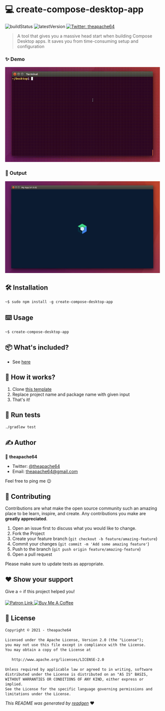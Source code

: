 # 💻 create-compose-desktop-app

![buildStatus](https://img.shields.io/github/workflow/status/theapache64/create-compose-desktop-app/Java%20CI%20with%20Gradle?style=plastic)
![latestVersion](https://img.shields.io/github/v/release/theapache64/create-compose-desktop-app)
<a href="https://twitter.com/theapache64" target="_blank">
<img alt="Twitter: theapache64" src="https://img.shields.io/twitter/follow/theapache64.svg?style=social" />
</a>

>  A tool that gives you a massive head start when building Compose Desktop apps. It saves you from time-consuming setup and configuration

### ✨ Demo

![](demo.gif)

### 🥁 Output

![](output.gif)

## 🛠 Installation

```shell
~$ sudo npm install -g create-compose-desktop-app
```

## ⌨️ Usage

```shell script
~$ create-compose-desktop-app
```

## 📦 What's included?

- See [here](https://github.com/theapache64/compose-desktop-template#whats-included)


## 🤔 How it works?

1. Clone [this template](https://github.com/theapache64/compose-desktop-template)
1. Replace project name and package name with given input
1. That's it! 

## 🥼 Run tests

```shell script
./gradlew test
```

## ✍️ Author

👤 **theapache64**

* Twitter: <a href="https://twitter.com/theapache64" target="_blank">@theapache64</a>
* Email: theapache64@gmail.com

Feel free to ping me 😉

## 🤝 Contributing

Contributions are what make the open source community such an amazing place to be learn, inspire, and create. Any
contributions you make are **greatly appreciated**.

1. Open an issue first to discuss what you would like to change.
1. Fork the Project
1. Create your feature branch (`git checkout -b feature/amazing-feature`)
1. Commit your changes (`git commit -m 'Add some amazing feature'`)
1. Push to the branch (`git push origin feature/amazing-feature`)
1. Open a pull request

Please make sure to update tests as appropriate.

## ❤ Show your support

Give a ⭐️ if this project helped you!

<a href="https://www.patreon.com/theapache64">
  <img alt="Patron Link" src="https://c5.patreon.com/external/logo/become_a_patron_button@2x.png" width="160"/>
</a>

<a href="https://www.buymeacoffee.com/theapache64" target="_blank">
    <img src="https://cdn.buymeacoffee.com/buttons/v2/default-yellow.png" alt="Buy Me A Coffee" width="160">
</a>


## 📝 License

```
Copyright © 2021 - theapache64

Licensed under the Apache License, Version 2.0 (the "License");
you may not use this file except in compliance with the License.
You may obtain a copy of the License at

   http://www.apache.org/licenses/LICENSE-2.0

Unless required by applicable law or agreed to in writing, software
distributed under the License is distributed on an "AS IS" BASIS,
WITHOUT WARRANTIES OR CONDITIONS OF ANY KIND, either express or implied.
See the License for the specific language governing permissions and
limitations under the License.
```

_This README was generated by [readgen](https://github.com/theapache64/readgen)_ ❤